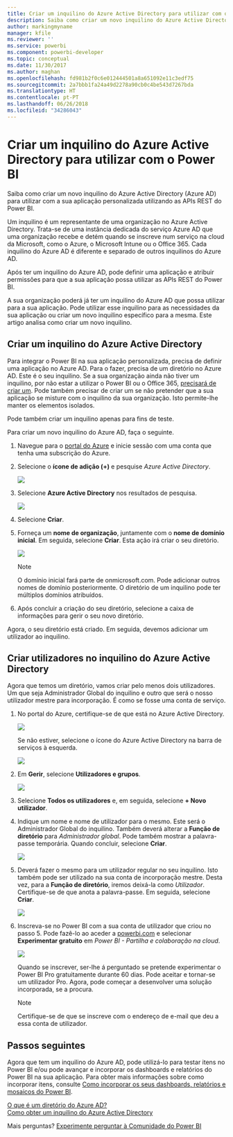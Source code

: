 ```yaml
---
title: Criar um inquilino do Azure Active Directory para utilizar com o Power BI
description: Saiba como criar um novo inquilino do Azure Active Directory (Azure AD) para utilizar com a sua aplicação personalizada utilizando as APIs REST do Power BI.
author: markingmyname
manager: kfile
ms.reviewer: ''
ms.service: powerbi
ms.component: powerbi-developer
ms.topic: conceptual
ms.date: 11/30/2017
ms.author: maghan
ms.openlocfilehash: fd981b2f0c6e012444501a8a651092e11c3edf75
ms.sourcegitcommit: 2a7bbb1fa24a49d2278a90cb0c4be543d7267bda
ms.translationtype: HT
ms.contentlocale: pt-PT
ms.lasthandoff: 06/26/2018
ms.locfileid: "34286043"
---
```

# <a name="create-an-azure-active-directory-tenant-to-use-with-power-bi"></a>Criar um inquilino do Azure Active Directory para utilizar com o Power BI
Saiba como criar um novo inquilino do Azure Active Directory (Azure AD) para utilizar com a sua aplicação personalizada utilizando as APIs REST do Power BI.

Um inquilino é um representante de uma organização no Azure Active Directory. Trata-se de uma instância dedicada do serviço Azure AD que uma organização recebe e detém quando se inscreve num serviço na cloud da Microsoft, como o Azure, o Microsoft Intune ou o Office 365. Cada inquilino do Azure AD é diferente e separado de outros inquilinos do Azure AD.

Após ter um inquilino do Azure AD, pode definir uma aplicação e atribuir permissões para que a sua aplicação possa utilizar as APIs REST do Power BI.

A sua organização poderá já ter um inquilino do Azure AD que possa utilizar para a sua aplicação. Pode utilizar esse inquilino para as necessidades da sua aplicação ou criar um novo inquilino específico para a mesma. Este artigo analisa como criar um novo inquilino.

## <a name="create-an-azure-active-directory-tenant"></a>Criar um inquilino do Azure Active Directory
Para integrar o Power BI na sua aplicação personalizada, precisa de definir uma aplicação no Azure AD. Para o fazer, precisa de um diretório no Azure AD. Este é o seu inquilino. Se a sua organização ainda não tiver um inquilino, por não estar a utilizar o Power BI ou o Office 365, [precisará de criar um](https://docs.microsoft.com/azure/active-directory/develop/active-directory-howto-tenant). Pode também precisar de criar um se não pretender que a sua aplicação se misture com o inquilino da sua organização. Isto permite-lhe manter os elementos isolados.

Pode também criar um inquilino apenas para fins de teste.

Para criar um novo inquilino do Azure AD, faça o seguinte.

1. Navegue para o [portal do Azure](https://portal.azure.com) e inicie sessão com uma conta que tenha uma subscrição do Azure.
2. Selecione o **ícone de adição (+)** e pesquise *Azure Active Directory*.
   
    ![](media/create-an-azure-active-directory-tenant/new-directory.png)
3. Selecione **Azure Active Directory** nos resultados de pesquisa.
   
    ![](media/create-an-azure-active-directory-tenant/new-directory2.png)
4. Selecione **Criar**.
5. Forneça um **nome de organização**, juntamente com o **nome de domínio inicial**. Em seguida, selecione **Criar**. Esta ação irá criar o seu diretório.
   
    ![](media/create-an-azure-active-directory-tenant/organization-and-domain.png)
   
   > [!NOTE]
   > O domínio inicial fará parte de onmicrosoft.com. Pode adicionar outros nomes de domínio posteriormente. O diretório de um inquilino pode ter múltiplos domínios atribuídos.
   > 
   > 
6. Após concluir a criação do seu diretório, selecione a caixa de informações para gerir o seu novo diretório.

Agora, o seu diretório está criado. Em seguida, devemos adicionar um utilizador ao inquilino.

## <a name="create-some-users-in-your-azure-active-directory-tenant"></a>Criar utilizadores no inquilino do Azure Active Directory
Agora que temos um diretório, vamos criar pelo menos dois utilizadores. Um que seja Administrador Global do inquilino e outro que será o nosso utilizador mestre para incorporação. É como se fosse uma conta de serviço.

1. No portal do Azure, certifique-se de que está no Azure Active Directory.
   
    ![](media/create-an-azure-active-directory-tenant/aad-flyout.png)
   
    Se não estiver, selecione o ícone do Azure Active Directory na barra de serviços à esquerda.
   
    ![](media/create-an-azure-active-directory-tenant/aad-service.png)
2. Em **Gerir**, selecione **Utilizadores e grupos**.
   
    ![](media/create-an-azure-active-directory-tenant/users-and-groups.png)
3. Selecione **Todos os utilizadores** e, em seguida, selecione **+ Novo utilizador**.
4. Indique um nome e nome de utilizador para o mesmo. Este será o Administrador Global do inquilino. Também deverá alterar a **Função de diretório** para *Administrador global*. Pode também mostrar a palavra-passe temporária. Quando concluir, selecione **Criar**.
   
    ![](media/create-an-azure-active-directory-tenant/global-admin.png)
5. Deverá fazer o mesmo para um utilizador regular no seu inquilino. Isto também pode ser utilizado na sua conta de incorporação mestre. Desta vez, para a **Função de diretório**, iremos deixá-la como *Utilizador*. Certifique-se de que anota a palavra-passe. Em seguida, selecione **Criar**.
   
    ![](media/create-an-azure-active-directory-tenant/pbiembed-user.png)
6. Inscreva-se no Power BI com a sua conta de utilizador que criou no passo 5. Pode fazê-lo ao aceder a [powerbi.com](https://powerbi.microsoft.com/get-started/) e selecionar **Experimentar gratuito** em *Power BI - Partilha e colaboração na cloud*.
   
    ![](media/create-an-azure-active-directory-tenant/try-powerbi-free.png)
   
    Quando se inscrever, ser-lhe á perguntado se pretende experimentar o Power BI Pro gratuitamente durante 60 dias. Pode aceitar e tornar-se um utilizador Pro. Agora, pode começar a desenvolver uma solução incorporada, se a procura.
   
   > [!NOTE]
   > Certifique-se de que se inscreve com o endereço de e-mail que deu a essa conta de utilizador.
   > 
   > 

## <a name="next-steps"></a>Passos seguintes
Agora que tem um inquilino do Azure AD, pode utilizá-lo para testar itens no Power BI e/ou pode avançar e incorporar os dashboards e relatórios do Power BI na sua aplicação. Para obter mais informações sobre como incorporar itens, consulte [Como incorporar os seus dashboards, relatórios e mosaicos do Power BI](embedding-content.md).

[O que é um diretório do Azure AD?](https://docs.microsoft.com/azure/active-directory/active-directory-whatis)  
[Como obter um inquilino do Azure Active Directory](https://docs.microsoft.com/azure/active-directory/develop/active-directory-howto-tenant)  

Mais perguntas? [Experimente perguntar à Comunidade do Power BI](http://community.powerbi.com/)

